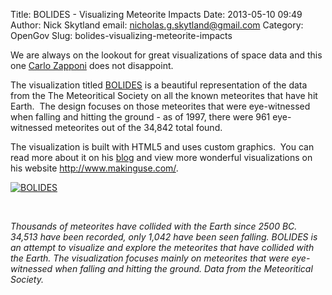 Title: BOLIDES - Visualizing Meteorite Impacts
Date: 2013-05-10 09:49
Author: Nick Skytland
email: nicholas.g.skytland@gmail.com
Category: OpenGov
Slug: bolides-visualizing-meteorite-impacts

We are always on the lookout for great visualizations of space data and
this one [Carlo Zapponi][] does not disappoint.

The visualization titled [BOLIDES][] is a beautiful representation of
the data from the The Meteoritical Society on all the known meteorites
that have hit Earth.  The design focuses on those meteorites that were
eye-witnessed when falling and hitting the ground - as of 1997, there
were 961 eye-witnessed meteorites out of the 34,842 total found.

The visualization is built with HTML5 and uses custom graphics.  You can
read more about it on his [blog][] and view more wonderful
visualizations on his website <http://www.makinguse.com/>.

[![BOLIDES][1]][BOLIDES]

 

*Thousands of meteorites have collided with the Earth since 2500 BC.
34,513 have been recorded, only 1,042 have been seen falling. BOLIDES is
an attempt to visualize and explore the meteorites that have collided
with the Earth. The visualization focuses mainly on meteorites that were
eye-witnessed when falling and hitting the ground. Data from the
Meteoritical Society.*

 

  [Carlo Zapponi]: http://www.twitter.com/littleark
  [BOLIDES]: http://bolid.es
  [blog]: http://www.makinguse.com/blog/2013/05/bolides/
  [1]: http://open.nasa.gov/wp-content/uploads/2013/05/BOLIDES_518382085ff14_w594.png
